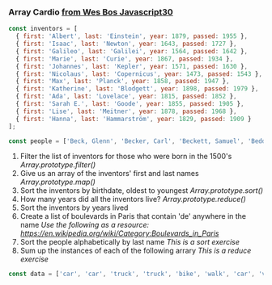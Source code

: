 ### Array Cardio [from Wes Bos Javascript30](https://github.com/wesbos/JavaScript30)

```javascript
const inventors = [
  { first: 'Albert', last: 'Einstein', year: 1879, passed: 1955 },
  { first: 'Isaac', last: 'Newton', year: 1643, passed: 1727 },
  { first: 'Galileo', last: 'Galilei', year: 1564, passed: 1642 },
  { first: 'Marie', last: 'Curie', year: 1867, passed: 1934 },
  { first: 'Johannes', last: 'Kepler', year: 1571, passed: 1630 },
  { first: 'Nicolaus', last: 'Copernicus', year: 1473, passed: 1543 },
  { first: 'Max', last: 'Planck', year: 1858, passed: 1947 },
  { first: 'Katherine', last: 'Blodgett', year: 1898, passed: 1979 },
  { first: 'Ada', last: 'Lovelace', year: 1815, passed: 1852 },
  { first: 'Sarah E.', last: 'Goode', year: 1855, passed: 1905 },
  { first: 'Lise', last: 'Meitner', year: 1878, passed: 1968 },
  { first: 'Hanna', last: 'Hammarström', year: 1829, passed: 1909 }
];
```

```javascript
const people = ['Beck, Glenn', 'Becker, Carl', 'Beckett, Samuel', 'Beddoes, Mick', 'Beecher, Henry', 'Beethoven, Ludwig', 'Begin, Menachem', 'Belloc, Hilaire', 'Bellow, Saul', 'Benchley, Robert', 'Benenson, Peter', 'Ben-Gurion, David', 'Benjamin, Walter', 'Benn, Tony', 'Bennington, Chester', 'Benson, Leana', 'Bent, Silas', 'Bentsen, Lloyd', 'Berger, Ric', 'Bergman, Ingmar', 'Berio, Luciano', 'Berle, Milton', 'Berlin, Irving', 'Berne, Eric', 'Bernhard, Sandra', 'Berra, Yogi', 'Berry, Halle', 'Berry, Wendell', 'Bethea, Erin', 'Bevan, Aneurin', 'Bevel, Ken', 'Biden, Joseph', 'Bierce, Ambrose', 'Biko, Steve', 'Billings, Josh', 'Biondo, Frank', 'Birrell, Augustine', 'Black, Elk', 'Blair, Robert', 'Blair, Tony', 'Blake, William'];
```

1. Filter the list of inventors for those who were born in the 1500's
_Array.prototype.filter()_
2. Give us an array of the inventors' first and last names
_Array.prototype.map()_
3. Sort the inventors by birthdate, oldest to youngest
_Array.prototype.sort()_
4. How many years did all the inventors live?
_Array.prototype.reduce()_
5. Sort the inventors by years lived
6. Create a list of boulevards in Paris that contain 'de' anywhere in the name
_Use the following as a resource:  <https://en.wikipedia.org/wiki/Category:Boulevards_in_Paris>_
7. Sort the people alphabetically by last name
_This is a sort exercise_
8. Sum up the instances of each of the following arrary
_This is a reduce exercise_

```javascript
const data = ['car', 'car', 'truck', 'truck', 'bike', 'walk', 'car', 'van', 'bike', 'walk', 'car', 'van', 'car', 'truck' ];
```

